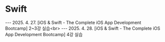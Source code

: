 # Swift

--- 2025. 4. 27. [iOS & Swift - The Complete iOS App Development Bootcamp] 2~3강 실습<br\>
--- 2025. 4. 28. [iOS & Swift - The Complete iOS App Development Bootcamp] 4강 실습
